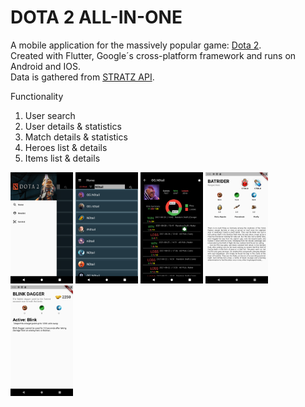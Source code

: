 # DOTA 2 ALL-IN-ONE

A mobile application for the massively popular game: [Dota 2](https://en.wikipedia.org/wiki/Dota_2).  
Created with Flutter, Google´s cross-platform framework and runs on Android and IOS.  
Data is gathered from [STRATZ API](https://docs.stratz.com/index.html).  

  
Functionality
1. User search
2. User details & statistics
3. Match details & statistics
4. Heroes list & details
6. Items list & details

<p float="left">
  <img src="/assets/app_screenshots/menu.png" width="100" />
  <img src="/assets/app_screenshots/user_search.png" width="100" /> 
  <img src="/assets/app_screenshots/user_details.png" width="100" />
  <img src="/assets/app_screenshots/hero_details.png" width="100" />
  <img src="/assets/app_screenshots/item_details.png" width="100" />
</p>

